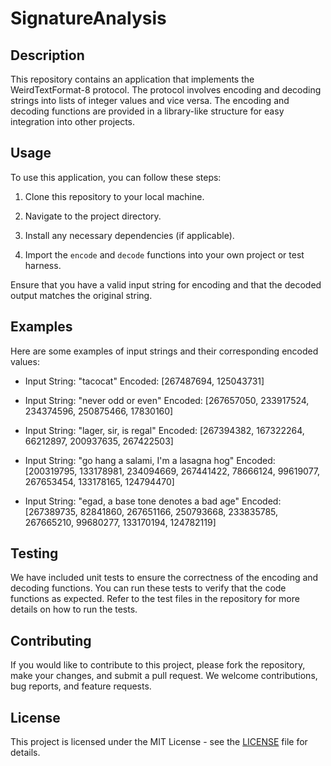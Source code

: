 # SignatureAnalysis

## Description

This repository contains an application that implements the WeirdTextFormat-8 protocol. The protocol involves encoding and decoding strings into lists of integer values and vice versa. The encoding and decoding functions are provided in a library-like structure for easy integration into other projects.

## Usage

To use this application, you can follow these steps:

1. Clone this repository to your local machine.

2. Navigate to the project directory.

3. Install any necessary dependencies (if applicable).

4. Import the `encode` and `decode` functions into your own project or test harness.

Ensure that you have a valid input string for encoding and that the decoded output matches the original string.

## Examples

Here are some examples of input strings and their corresponding encoded values:

- Input String: "tacocat"
  Encoded: [267487694, 125043731]

- Input String: "never odd or even"
  Encoded: [267657050, 233917524, 234374596, 250875466, 17830160]

- Input String: "lager, sir, is regal"
  Encoded: [267394382, 167322264, 66212897, 200937635, 267422503]

- Input String: "go hang a salami, I'm a lasagna hog"
  Encoded: [200319795, 133178981, 234094669, 267441422, 78666124, 99619077, 267653454, 133178165, 124794470]

- Input String: "egad, a base tone denotes a bad age"
  Encoded: [267389735, 82841860, 267651166, 250793668, 233835785, 267665210, 99680277, 133170194, 124782119]

## Testing

We have included unit tests to ensure the correctness of the encoding and decoding functions. You can run these tests to verify that the code functions as expected. Refer to the test files in the repository for more details on how to run the tests.

## Contributing

If you would like to contribute to this project, please fork the repository, make your changes, and submit a pull request. We welcome contributions, bug reports, and feature requests.

## License

This project is licensed under the MIT License - see the [LICENSE](LICENSE) file for details.
